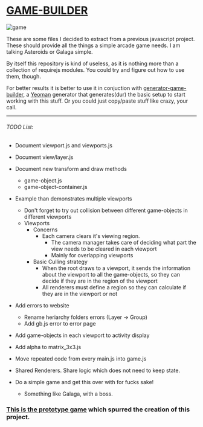 # [GAME-BUILDER][game-builder]

![game][game]

These are some files I decided to extract from a previous javascript project. These should provide all the things a simple arcade game needs. I am talking Asteroids or Galaga simple. 

By itself this repository is kind of useless, as it is nothing more than a collection of requirejs modules. You could try and figure out how to use them, though. 

For better results it is better to use it in conjuction with [generator-game-builder][generator], a [Yeoman][yeoman] generator that generates(dur) the basic setup to start working with this stuff. Or you could just copy/paste stuff like crazy, your call.

-----------------------------------

###### TODO List:

- Document viewport.js and viewports.js
- Document view/layer.js
- Document new transform and draw methods
    - game-object.js
    - game-object-container.js

- Example than demonstrates multiple viewports
    - Don't forget to try out collision between different game-objects in different viewports
    - Viewports
        - Concerns
            - Each camera clears it's viewing region.
                - The camera manager takes care of deciding what part the view needs to be cleared in each viewport
                - Mainly for overlapping viewports
        - Basic Culling strategy
            - When the root draws to a viewport, it sends the information about the viewport to all the game-objects, so they can decide
            if they are in the region of the viewport
            - All renderers must define a region so they can calculate if they are in the viewport or not 

- Add errors to website
    - Rename heriarchy folders errors (Layer -> Group)
    - Add gb.js error to error page

- Add game-objects in each viewport to activity display

- Add alpha to matrix_3x3.js    
- Move repeated code from every main.js into game.js

- Shared Renderers. Share logic which does not need to keep state.

- Do a simple game and get this over with for fucks sake!
    - Something like Galaga, with a boss.

### [This is the prototype game][tirador] which spurred the creation of this project.

[game]: http://diegomarquez.github.io/game-builder/Galaga.png
[tirador]: http://www.treintipollo.com/tirador/index.html
[generator]: https://github.com/diegomarquez/generator-game-builder
[yeoman]: http://yeoman.io/
[game-builder]: http://diegomarquez.github.io/game-builder
